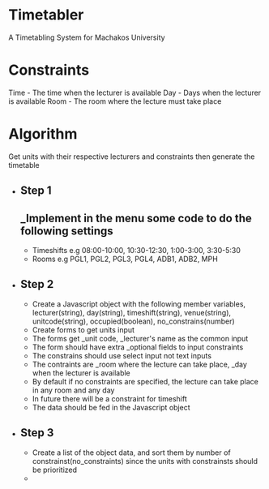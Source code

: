 # Timetabler
 A Timetabling System for Machakos University
# Constraints
Time - The time when the lecturer is available
Day - Days when the lecturer is available
Room - The room where the lecture must take place
# Algorithm
Get units with their respective lecturers and constraints then generate the timetable
- ## Step 1
    ## _Implement in the menu some code to do the following settings
    - Timeshifts e.g 08:00-10:00, 10:30-12:30, 1:00-3:00, 3:30-5:30
    - Rooms e.g PGL1, PGL2, PGL3, PGL4, ADB1, ADB2, MPH 
- ## Step 2
    - Create a Javascript object with the following member variables, lecturer(string), day(string), timeshift(string), venue(string), unitcode(string), occupied(boolean), no_constrains(number)
    - Create forms to get units input
    - The forms get _unit code, _lecturer's name as the common input
    - The form should have extra _optional fields to input constraints
    - The constrains should use select input not text inputs
    - The contraints are _room where the lecture can take place, _day when the lecturer is available
    - By default if no constraints are specified, the lecture can take place in any room and any day
    - In future there will be a constraint for timeshift
    - The data should be fed in the Javascript object
- ## Step 3
    - Create a list of the object data, and sort them by number of constrainst(no_constraints) since the units with constrainsts should be prioritized
    - 